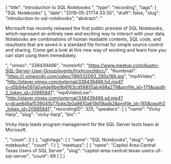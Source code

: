 {
  "title": "Introduction to SQL Notebooks ",
  "type": "recording",
  "tags": [
    "SQL Notebooks"
  ],
  "date": "2019-05-21T14:33:30",
  "draft": false,
  "slug": "introduction-to-sql-notebooks",
  "abstract": "<p>Microsoft has recently released the first public preview of SQL Notebooks, which represent an entirely new and exciting way to interact with your data. Notebooks are combinations of human readable contents, SQL code, and resultsets that are saved in a standard file format for simple source control and sharing. Come get a look at this new way of working and learn how you can start using them immediately.</p>",
  "vimeo": "338439466",
  "moreinfo": "https://www.meetup.com/Austin-SQL-Server-User-Group/events/fnxhcqyzhbcc/",
  "thumbnail": "https://i.vimeocdn.com/video/786032093_295x166.jpg",
  "mp4Video": "http://player.vimeo.com/external/338439466.hd.mp4?s=d5b94e597a0a4de9be9b6f63cd58855ab498a279&profile_id=175&oauth2_token_id=20985841",
  "mp4VideoLow": "http://player.vimeo.com/external/338439466.sd.mp4?s=dcae846af539041b77b4e2b0a9610a619d18adb2&profile_id=165&oauth2_token_id=20985841",
  "recordingID": 325,
  "speakers": [
    {
      "name": "Vicky Harp",
      "slug": "vicky-harp",
      "bio": "<p>Vicky Harp leads program management for the SQL Server tools team at Microsoft.</p>",
      "count": 2
    }
  ],
  "ugtvtags": [
    {
      "name": "SQL Notebooks",
      "slug": "sql-notebooks",
      "count": 1
    }
  ],
  "meetups": [
    {
      "name": "Capitol Area Central Texas Users of SQL Server",
      "slug": "capitol-area-central-texas-users-of-sql-server",
      "count": 69
    }
  ]
}
